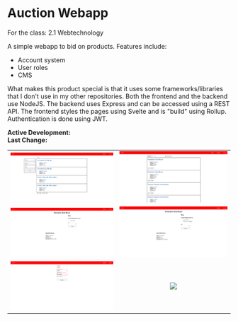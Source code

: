 # Auction Webapp
For the class: 2.1 Webtechnology

A simple webapp to bid on products. Features include:
- Account system
- User roles
- CMS

What makes this product special is that it uses some frameworks/libraries that I don't use in my other repositories. Both the frontend and the backend use NodeJS. The backend uses Express and can be accessed using a REST API. The frontend styles the pages using Svelte and is "build" using Rollup. Authentication is done using JWT.

**Active Development:** <br>
**Last Change:** <br>

| | |
| :---: | :---: |
| ![](/Screenshots/1-Auctions.png) | ![](/Screenshots/2-Admin.png) |
| ![](/Screenshots/3-Bid.png) | ![](/Screenshots/4-Bid_Placed.png) |
| ![](/Screenshots/5-Register.png) | ![](/Screenshots/.png) |
